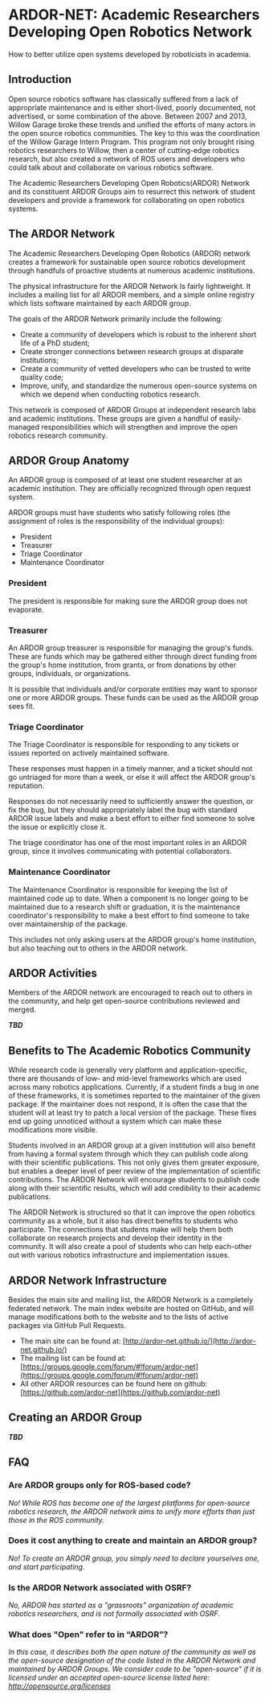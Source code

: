 
ARDOR-NET: Academic Researchers Developing Open Robotics Network
================================================================

How to better utilize open systems developed by roboticists in academia.

## Introduction

Open source robotics software has classically suffered from a lack of appropriate maintenance and is either short-lived, poorly documented, not advertised, or some combination of the above. Between 2007 and 2013, Willow Garage broke these trends and unified the efforts of many actors in the open source robotics communities. The key to this was the coordination of the Willow Garage Intern Program. This program not only brought rising robotics researchers to Willow, then a center of cutting-edge robotics research, but also created a network of ROS users and developers who could talk about and collaborate on various robotics software.

The Academic Researchers Developing Open Robotics(ARDOR) Network and its constituent ARDOR Groups aim to resurrect this network of student developers and provide a framework for collaborating on open robotics systems.

## The ARDOR Network

The Academic Researchers Developing Open Robotics (ARDOR) network creates a framework for sustainable open source robotics development through handfuls of proactive students at numerous academic institutions.

The physical infrastructure for the ARDOR Network Is fairly lightweight. It includes a mailing list for all ARDOR members, and a simple online registry which lists software maintained by each ARDOR group.

The goals of the ARDOR Network primarily include the following:

* Create a community of developers which is robust to the inherent short life of a PhD student;
* Create stronger connections between research groups at disparate institutions;
* Create a community of vetted developers who can be trusted to write quality code;
* Improve, unify, and standardize the numerous open-source systems on which we depend when conducting robotics research.

This network is composed of ARDOR Groups at independent research labs and academic institutions. These groups are given a handful of easily-managed responsibilities which will strengthen and improve the open robotics research community.

## ARDOR Group Anatomy

An ARDOR group is composed of at least one student researcher at an academic institution. They are officially recognized through open request system.

ARDOR groups must have students who satisfy following roles (the assignment of roles is the responsibility of the individual groups):

* President
* Treasurer
* Triage Coordinator
* Maintenance Coordinator

### President

The president is responsible for making sure the ARDOR group does not evaporate.

### Treasurer

An ARDOR group treasurer is responsible for managing the group's funds. These are funds which may be gathered either through direct funding from the group's home institution, from grants, or from donations by other groups, individuals, or organizations.

It is possible that individuals and/or corporate entities may want to sponsor one or more ARDOR groups. These funds can be used as the ARDOR group sees fit.

### Triage Coordinator

The Triage Coordinator is responsible for responding to any tickets or issues reported on actively maintained software.

These responses must happen in a timely manner, and a ticket should not go untriaged for more than a week, or else it will affect the ARDOR group's reputation.

Responses do not necessarily need to sufficiently answer the question, or fix the bug, but they should appropriately label the bug with standard ARDOR issue labels and make a best effort to either find someone to solve the issue or explicitly close it.

The triage coordinator has one of the most important roles in an ARDOR group, since it involves communicating with potential collaborators.

### Maintenance Coordinator

The Maintenance Coordinator is responsible for keeping the list of maintained code up to date. When a component is no longer going to be maintained due to a research shift or graduation, it is the maintenance coordinator's responsibility to make a best effort to find someone to take over maintainership of the package.

This includes not only asking users at the ARDOR group's home institution, but also teaching out to others in the ARDOR network.

## ARDOR Activities

Members of the ARDOR network are encouraged to reach out to others in the community, and help get open-source contributions reviewed and merged.

***TBD***

## Benefits to The Academic Robotics Community

While research code is generally very platform and application-specific, there are thousands of low- and mid-level frameworks which are used across many robotics applications. Currently, if a student finds a bug in one of these frameworks, it is sometimes reported to the maintainer of the given package. If the maintainer does not respond, it is often the case that the student will at least try to patch a local version of the package. These fixes end up going unnoticed without a system which can make these modifications more visible. 

Students involved in an ARDOR group at a given institution will also benefit from having a formal system through which they can publish code along with their scientific publications. This not only gives them greater exposure, but enables a deeper level of peer review of the implementation of scientific contributions. The ARDOR Network will encourage students to publish code along with their scientific results, which will add credibility to their academic publications. 

The ARDOR Network is structured so that it can improve the open robotics community as a whole, but it also has direct benefits to students who participate. The connections that students make will help them both collaborate on research projects and develop their identity in the community. It will also create a pool of students who can help each-other out with various robotics infrastructure and implementation issues.

## ARDOR Network Infrastructure

Besides the main site and mailing list, the ARDOR Network is a completely federated network. The main index website are hosted on GitHub, and will manage modifications both to the website and to the lists of active packages via GitHub Pull Requests.

* The main site can be found at: [http://ardor-net.github.io/](http://ardor-net.github.io/)
* The mailing list can be found at: [https://groups.google.com/forum/#!forum/ardor-net](https://groups.google.com/forum/#!forum/ardor-net)
* All other ARDOR resources can be found here on github: [https://github.com/ardor-net](https://github.com/ardor-net)

## Creating an ARDOR Group

***TBD***

## FAQ

### Are ARDOR groups only for ROS-based code?

*No! While ROS has become one of the largest platforms for open-source robotics research, the ARDOR network aims to unify more efforts than just those in the ROS community.*

### Does it cost anything to create and maintain an ARDOR group?

*No! To create an ARDOR group, you simply need to declare yourselves one, and start participating.*

### Is the ARDOR Network associated with OSRF?

*No, ARDOR has started as a "grassroots" organization of academic robotics researchers, and is not formally associated with OSRF.*

### What does "Open" refer to in “ARDOR”?

*In this case, it describes both the open nature of the community as well as the open-source designation of the code listed in the ARDOR Network and maintained by ARDOR Groups. We consider code to be "open-source" if it is licensed under an accepted open-source license listed here: http://opensource.org/licenses*
